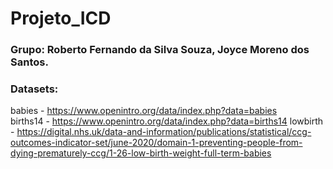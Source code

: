 # Projeto_ICD
### Grupo: Roberto Fernando da Silva Souza, Joyce Moreno dos Santos.
### Datasets:
babies - https://www.openintro.org/data/index.php?data=babies  
births14 - https://www.openintro.org/data/index.php?data=births14
lowbirth - https://digital.nhs.uk/data-and-information/publications/statistical/ccg-outcomes-indicator-set/june-2020/domain-1-preventing-people-from-dying-prematurely-ccg/1-26-low-birth-weight-full-term-babies

